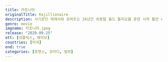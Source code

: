 ```yaml
---
title: 카조니어
originalTitle: Kajillionaire
description: 사기꾼인 테레사와 로버트는 26년간 외동딸 올드 돌리오를 훈련 시켜 틈만 나면 사기를 치고, 은행 범죄를 저지르고, 훔치도록 했다. 자포자기 식의 성급한 상상 속 강도행각을 하는 동안 그들은 한 낯선 이를 유혹해 다음 사기극에 가담하게 해 그들의 세계가 뒤집히게 된다.
genre: movie
imgname: 카조니어.jpeg
release: "2020.09.25"
ott: [넷플릭스, 웨이브]
countries: [미국]
end: true
categories: [로맨스, 코미디, 범죄]
---
```

